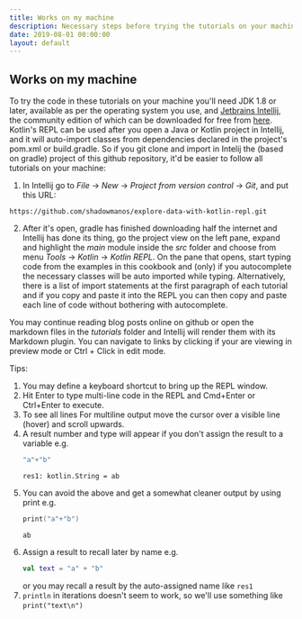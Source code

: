 ```yaml
---
title: Works on my machine
description: Necessary steps before trying the tutorials on your machine
date: 2019-08-01 00:00:00
layout: default
---
```


## Works on my machine

To try the code in these tutorials on your machine you'll need JDK 1.8 or later, available as per the operating system you use, and [Jetbrains Intellij](https://www.jetbrains.com/idea/), the community edition of which can be downloaded for free from [here](https://www.jetbrains.com/idea/download). Kotlin's REPL can be used after you open a Java or Kotlin project in Intellij, and it will auto-import classes from dependencies declared in the project's pom.xml or build.gradle. So if you git clone and import in Intelij the (based on gradle) project of this github repository, it'd be easier to follow all tutorials on your machine:

1. In Intellij go to _File_ -> _New_ -> _Project from version control_ -> _Git_, and put this URL:

`https://github.com/shadowmanos/explore-data-with-kotlin-repl.git`

2. After it's open, gradle has finished downloading half the internet and Intellij has done its thing, go the project view on the left pane, expand and highlight the _main_ module inside the _src_ folder and choose from menu _Tools_ -> _Kotlin_ -> _Kotlin REPL_. On the pane that opens, start typing code from the examples in this cookbook and (only) if you autocomplete the necessary classes will be auto imported while typing. Alternatively, there is a list of import statements at the first paragraph of each tutorial and if you copy and paste it into the REPL you can then copy and paste each line of code without bothering with autocomplete.
 
You may continue reading blog posts online on github or open the markdown files in the _tutorials_ folder and Intellij will render them with its Markdown plugin. You can navigate to links by clicking if your are viewing in preview mode or Ctrl + Click in edit mode.

Tips:

1. You may define a keyboard shortcut to bring up the REPL window. 
2. Hit Enter to type multi-line code in the REPL and Cmd+Enter or Ctrl+Enter to execute.
3. To see all lines For multiline output move the cursor over a visible line (hover) and scroll upwards.
4. A result number and type will appear if you don't assign the result to a variable e.g. 
   ```kotlin
   "a"+"b"
   ```
   ```text
   res1: kotlin.String = ab
   ``` 
5. You can avoid the above and get a somewhat cleaner output by using print e.g.
   ```kotlin
   print("a"+"b")
   ```
   ```text
   ab
   ```
6. Assign a result to recall later by name e.g.
   ```kotlin
   val text = "a" + "b"
   ```
   or you may recall a result by the auto-assigned name like `res1`
7. `println` in iterations doesn't seem to work, so we'll use something like `print("text\n")`
